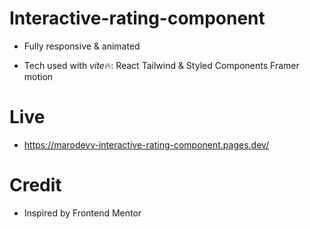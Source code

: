 # Interactive-rating-component

- Fully responsive & animated

- Tech used with *vite*🔥:
  React
  Tailwind & Styled Components
  Framer motion

# Live

- https://marodevv-interactive-rating-component.pages.dev/

# Credit

- Inspired by Frontend Mentor
